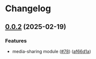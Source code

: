 # Changelog

## [0.0.2](https://github.com/2060-io/credo-ts-didcomm-ext/compare/@2060.io/credo-ts-didcomm-media-sharing-v0.0.1...@2060.io/credo-ts-didcomm-media-sharing@v0.0.2) (2025-02-19)


### Features

* media-sharing module ([#78](https://github.com/2060-io/credo-ts-didcomm-ext/issues/78)) ([af66d1a](https://github.com/2060-io/credo-ts-didcomm-ext/commit/af66d1a995cbf7b06d0b08266177674aae3f51de))
